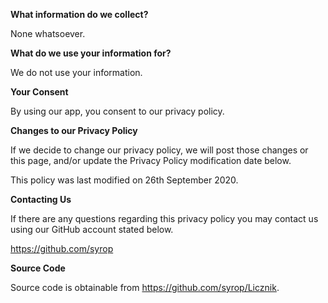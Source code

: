 
**What information do we collect?**

None whatsoever. 

**What do we use your information for?**

We do not use your information.

**Your Consent**

By using our app, you consent to our privacy policy.

**Changes to our Privacy Policy**

If we decide to change our privacy policy, we will post those changes or this page, and/or update the Privacy Policy modification date below.

This policy was last modified on 26th September 2020.

**Contacting Us**

If there are any questions regarding this privacy policy you may contact us using our GitHub account stated below.

https://github.com/syrop

**Source Code**

Source code is obtainable from https://github.com/syrop/Licznik.
